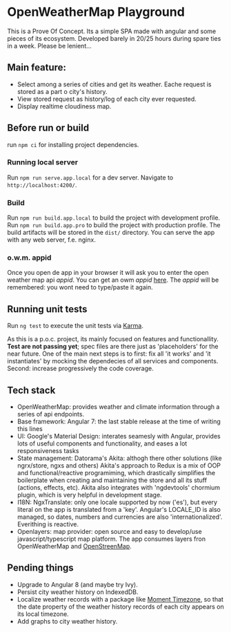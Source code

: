 # OpenWeatherMap Playground

This is a Prove Of Concept. Its a simple SPA made with angular and some pieces of its ecosystem. Developed barely in 20/25 hours during spare ties in a week. Please be lenient...

## Main feature:
 - Select among a series of cities and get its weather. Eache request is stored  as a part o city's history.
 - View stored request as history/log of each city ever requested.
 - Display realtime cloudiness map.

## Before run or build

run `npm ci` for installing project dependencies.

### Running local server

Run `npm run serve.app.local` for a dev server. Navigate to `http://localhost:4200/`.

### Build

Run `npm run build.app.local` to build the project with development profile. Run `npm run build.app.pro` to build the project with production profile. The build artifacts will be stored in the `dist/` directory. You can serve the app with any web server, f.e. nginx.

### o.w.m. appid

Once you open de app in your browser it will ask you to enter the open weather map api _appid_. You can get an owm _appid_ [here](https://home.openweathermap.org/users/sign_up). The _appid_ will be remembered: you wont need to type/paste it again.

## Running unit tests

Run `ng test` to execute the unit tests via [Karma](https://karma-runner.github.io).

As this is a p.o.c. project, its mainly focused on features and functionallity. __Test are not passing yet__; spec files are there just as 'placeholders' for the near future. One of the main next steps is to first: fix all 'it works' and 'it instantiates' by mocking the dependecies of all services and components. Second: increase progressively the code coverage.

## Tech stack
 - OpenWeatherMap: provides weather and climate information through a series of api endpoints.
 - Base framework: Angular 7: the last stable release at the time of writing this lines
 - UI: Google's Material Design: interates seamesly with Angular, provides lots of useful components and functionality, and eases a lot responsiveness tasks
 - State management: Datorama's Akita: althogh there other solutions (like ngrx/store, ngxs and others) Akita's approach to Redux is a mix of OOP and functional/reactive programiming, which drastically simplifies the boilerplate when creating and maintaining the store and all its stuff (actions, effects, etc). Akita also integrates with 'ngdevtools' chormium plugin, which is very helpful in development stage.
 - I18N: NgxTranslate: only one locale supported by now ('es'), but every literal on the app is translated from a 'key'. Angular's LOCALE_ID is also managed, so dates, numbers and currencies are also 'internationalized'. Everithing is reactive.
 - Openlayers: map provider: open source and easy to develop/use javascript/typescript map platform. The app consumes layers fron OpenWeatherMap and [OpenStreenMap](https://www.openstreetmap.org).

## Pending things
 - Upgrade to Angular 8 (and maybe try Ivy).
 - Persist city weather history on IndexedDB.
 - Localize weather records with a package like [Moment Timezone](https://momentjs.com/timezone/), so that the date property of the weather history records of each city appears on its local timezone.
 - Add graphs to city weather history.
